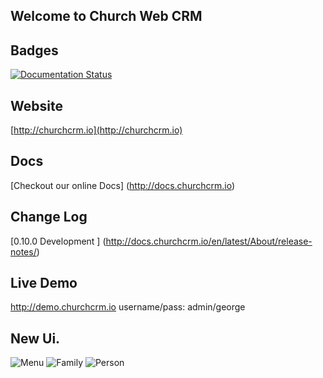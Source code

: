 Welcome to Church Web CRM
---

## Badges 

[![Documentation Status](https://readthedocs.org/projects/church-web-crm/badge/?version=latest)](https://readthedocs.org/projects/church-web-crm/?badge=latest)


## Website

[http://churchcrm.io](http://churchcrm.io)

## Docs

[Checkout our online Docs] (http://docs.churchcrm.io)


##  Change Log

[0.10.0 Development ] (http://docs.churchcrm.io/en/latest/About/release-notes/)

## Live Demo

http://demo.churchcrm.io 
username/pass: admin/george


## New Ui.

![Menu](http://www.churchcrm.io/screenshots/menu.PNG)
![Family](http://www.churchcrm.io/screenshots/family.PNG)
![Person](http://www.churchcrm.io/screenshots/person.PNG)




